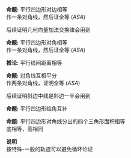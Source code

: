 **命题:** 平行四边形对边相等  
作一条对角线，然后证全等 $(ASA)$  
  
后续证明几何向量加法交换律会用到  
  
**命题:** 平行四边形对角相等  
作一条对角线，然后证全等 $(ASA)$  
  
**推论:** 平行线间距离相等  
  
**命题:** 对角线互相平分  
作两条对角线，证明全等 $(ASA)$  
  
后续证明斜边中线是斜边一半会用到  
  
**命题:** 平行四边形临角互补  
  
**命题:** 平行四边形对角线分出的四个三角形面积相等  
底相等，高相同  
  
  
**说明**  
按特殊-一般的轨迹可以避免循环论证  
